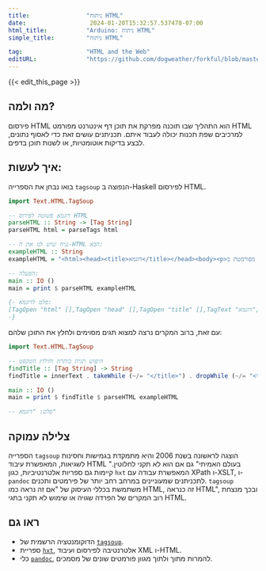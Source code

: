 ```yaml
---
title:                "ניתוח HTML"
date:                  2024-01-20T15:32:57.537478-07:00
html_title:           "Arduino: ניתוח HTML"
simple_title:         "ניתוח HTML"

tag:                  "HTML and the Web"
editURL:              "https://github.com/dogweather/forkful/blob/master/content/he/haskell/parsing-html.md"
---
```


{{< edit_this_page >}}

## מה ולמה?
פירסום HTML הוא התהליך שבו תוכנה מפרקת את תוכן דף אינטרנט מפורמט HTML למרכיבים שפת תכנות יכולה לעבוד איתם. תכניתנים עושים זאת כדי לאסוף נתונים, לבצע בדיקות אוטומטיות, או לשנות תוכן בדפים.

## איך לעשות:
בואו נבחן את הספרייה `tagsoup` הנפוצה ב-Haskell לפירסום HTML.
```Haskell
import Text.HTML.TagSoup

-- דוגמא פשוטה לפירוס HTML
parseHTML :: String -> [Tag String]
parseHTML html = parseTags html

-- נניח שיש לנו את ה-HTML הבא:
exampleHTML :: String
exampleHTML = "<html><head><title>דוגמא</title></head><body><p>זו דוגמא לפסקה מפורמטת ב-HTML.</p></body></html>"

-- הפעלה:
main :: IO ()
main = print $ parseHTML exampleHTML

{- פלט לדוגמא:
[TagOpen "html" [],TagOpen "head" [],TagOpen "title" [],TagText "דוגמא",TagClose "title",TagClose "head",TagOpen "body" [],TagOpen "p" [],TagText "זו דוגמא לפסקה מפורמטת ב-HTML.",TagClose "p",TagClose "body",TagClose "html"]
-}
```
עם זאת, ברוב המקרים נרצה למצוא תגים מסוימים ולחלץ את התוכן שלהם:
```Haskell
import Text.HTML.TagSoup

-- חיפוש תגית כותרת וחילוץ הטקסט
findTitle :: [Tag String] -> String
findTitle = innerText . takeWhile (~/= "</title>") . dropWhile (~/= "<title>")

main :: IO ()
main = print $ findTitle $ parseHTML exampleHTML

-- פלט: "דוגמא"
```
## צלילה עמוקה
הספרייה `tagsoup` הוצגה לראשונה בשנת 2006 והיא מתמקדת בגמישות וחסינות לשגיאות, המאפשרת עיבוד HTML "בעולם האמיתי" גם אם הוא לא תקני לחלוטין. קיימות גם ספריות אלטרנטיביות, כגון `hxt` המאפשרת עבודה עם XPath ו-XSLT, ו-`pandoc` לתכניתנים שמעוניינים במרחב רחב יותר של פירמטים ותכנים. `tagsoup` משתמשת בכללי העיסוק של "אם זה נראה כמו HTML, זה כנראה HTML", ובכך מנצחת רוב המקרים של הפרדה שגויה או שימוש לא תקני בתגי HTML.

## ראו גם
- הדוקומנטציה הרשמית של [`tagsoup`](https://hackage.haskell.org/package/tagsoup).
- ספריית [`hxt`](https://hackage.haskell.org/package/hxt), אלטרנטיבה לפירסום ועיבוד XML ו-HTML. 
- כלי [`pandoc`](https://pandoc.org/), להמרות מתוך ולתוך מגוון פורמטים שונים של מסמכים.
